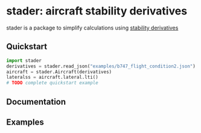 stader: aircraft stability derivatives
===

stader is a package to simplify calculations using [stability derivatives](https://en.wikipedia.org/wiki/Stability_derivatives)

Quickstart
----------

```python
import stader
derivatives = stader.read_json("examples/b747_flight_condition2.json")
aircraft = stader.Aircraft(derivatives)
lateralss = aircraft.lateral.lti()
# TODO complete quickstart example
```

Documentation
-------------

Examples
--------
